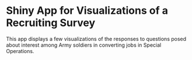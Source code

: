# Shiny App for Visualizations of a Recruiting Survey

This app displays a few visualizations of the responses to questions posed about interest among Army soldiers in converting jobs in Special Operations.
